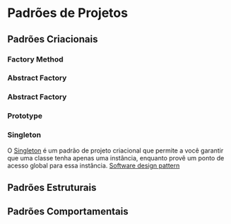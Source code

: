 # Padrões de Projetos


## Padrões Criacionais

### Factory Method 

### Abstract Factory

### Abstract Factory

### Prototype

### Singleton

O [Singleton](https://refactoring.guru/pt-br/design-patterns/singleton) é um padrão de projeto criacional que permite a você garantir que uma classe tenha apenas uma instância, enquanto provê um ponto de acesso global para essa instância.
[Software design pattern](https://en.wikipedia.org/wiki/Software_design_pattern) 
## Padrões Estruturais


## Padrões Comportamentais


